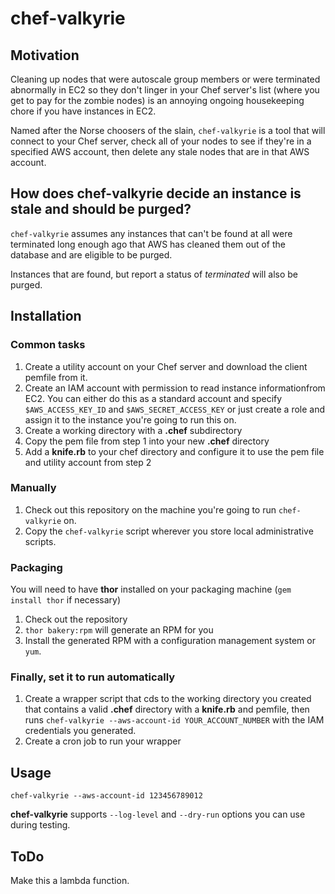 # chef-valkyrie

## Motivation

Cleaning up nodes that were autoscale group members or were terminated abnormally in EC2 so they don't linger in your Chef server's list (where you get to pay for the zombie nodes) is an annoying ongoing housekeeping chore if you have instances in EC2.

Named after the Norse choosers of the slain, `chef-valkyrie` is a tool that will connect to your Chef server, check all of your nodes to see if they're in a specified AWS account, then delete any stale nodes that are in that AWS account.

## How does chef-valkyrie decide an instance is stale and should be purged?

`chef-valkyrie` assumes any instances that can't be found at all were  terminated long enough ago that AWS has cleaned them out of the database and are eligible to be purged.

Instances that are found, but report a status of _terminated_ will also be purged.

## Installation

### Common tasks

1. Create a utility account on your Chef server and download the client pemfile from it.
2. Create an IAM account with permission to read instance informationfrom EC2. You can either do this as a standard account and specify `$AWS_ACCESS_KEY_ID` and `$AWS_SECRET_ACCESS_KEY` or just create a role and assign it to the instance you're going to run this on.
3. Create a working directory with a **.chef** subdirectory
4. Copy the pem file from step 1 into your new **.chef** directory
5. Add a **knife.rb** to your chef directory and configure it to use the pem file and utility account from step 2

### Manually

1. Check out this repository on the machine you're going to run `chef-valkyrie` on.
2. Copy the `chef-valkyrie` script wherever you store local administrative scripts.

### Packaging

You will need to have **thor** installed on your packaging machine (`gem install thor` if necessary)

1. Check out the repository
2. `thor bakery:rpm` will generate an RPM for you
3. Install the generated RPM with a configuration management system or `yum`.

### Finally, set it to run automatically

1. Create a wrapper script that cds to the working directory you created that contains a valid **.chef** directory with a **knife.rb** and pemfile, then runs `chef-valkyrie --aws-account-id YOUR_ACCOUNT_NUMBER` with the IAM credentials you generated.
2. Create a cron job to run your wrapper

## Usage

`chef-valkyrie --aws-account-id 123456789012`

**chef-valkyrie** supports `--log-level` and `--dry-run` options you can use during testing.

## ToDo

Make this a lambda function.
